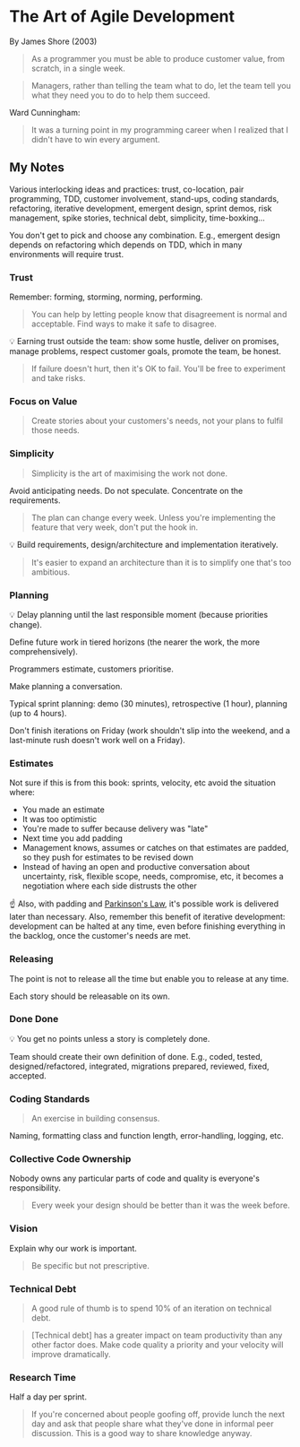 # The Art of Agile Development
By James Shore (2003)

> As a programmer you must be able to produce customer value, from scratch, in a single week.

> Managers, rather than telling the team what to do, let the team tell you what they need you to do to help them succeed.

Ward Cunningham:

> It was a turning point in my programming career when I realized that I didn't have to win every argument.

## My Notes

Various interlocking ideas and practices: trust, co-location, pair programming, TDD, customer involvement, stand-ups, coding standards, refactoring, iterative development, emergent design, sprint demos, risk management, spike stories, technical debt, simplicity, time-boxking…

You don't get to pick and choose any combination. E.g., emergent design depends on refactoring which depends on TDD, which in many environments will require trust.

### Trust

Remember: forming, storming, norming, performing.

> You can help by letting people know that disagreement is normal and acceptable. Find ways to make it safe to disagree.

💡 Earning trust outside the team: show some hustle, deliver on promises, manage problems, respect customer goals, promote the team, be honest.

> If failure doesn't hurt, then it's OK to fail. You'll be free to experiment and take risks.

### Focus on Value

> Create stories about your customers's needs, not your plans to fulfil those needs.

### Simplicity

> Simplicity is the art of maximising the work not done.

Avoid anticipating needs. Do not speculate. Concentrate on the requirements.

> The plan can change every week. Unless you're implementing the feature that very week, don't put the hook in.

💡 Build requirements, design/architecture and implementation iteratively.

> It's easier to expand an architecture than it is to simplify one that's too ambitious.

### Planning

💡 Delay planning until the last responsible moment (because priorities change).

Define future work in tiered horizons (the nearer the work, the more comprehensively).

Programmers estimate, customers prioritise.

Make planning a conversation.

Typical sprint planning: demo (30 minutes), retrospective (1 hour), planning (up to 4 hours).

Don't finish iterations on Friday (work shouldn't slip into the weekend, and a last-minute rush doesn't work well on a Friday).

### Estimates

Not sure if this is from this book: sprints, velocity, etc avoid the situation where:

- You made an estimate
- It was too optimistic
- You're made to suffer because delivery was "late"
- Next time you add padding
- Management knows, assumes or catches on that estimates are padded, so they push for estimates to be revised down
- Instead of having an open and productive conversation about uncertainty, risk, flexible scope, needs, compromise, etc, it becomes a negotiation where each side distrusts the other

☝️ Also, with padding and [Parkinson's Law](https://en.wikipedia.org/wiki/Parkinson%27s_law), it's possible work is delivered later than necessary. Also, remember this benefit of iterative development: development can be halted at any time, even before finishing everything in the backlog, once the customer's needs are met.

### Releasing

The point is not to release all the time but enable you to release at any time.

Each story should be releasable on its own.

### Done Done

💡 You get no points unless a story is completely done.

Team should create their own definition of done. E.g., coded, tested, designed/refactored, integrated, migrations prepared, reviewed, fixed, accepted.

### Coding Standards

> An exercise in building consensus.

Naming, formatting class and function length, error-handling, logging, etc.

### Collective Code Ownership

Nobody owns any particular parts of code and quality is everyone's responsibility.

> Every week your design should be better than it was the week before.

### Vision

Explain why our work is important.

> Be specific but not prescriptive.

### Technical Debt

> A good rule of thumb is to spend 10% of an iteration on technical debt.

> [Technical debt] has a greater impact on team productivity than any other factor does. Make code quality a priority and your velocity will improve dramatically.

### Research Time

Half a day per sprint.

> If you're concerned about people goofing off, provide lunch the next day and ask that people share what they've done in informal peer discussion. This is a good way to share knowledge anyway.